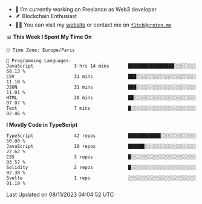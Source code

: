 - 🔭 I’m currently working on Freelance as Web3 developer
- 🪶 Blockchain Enthusiast
- 👨‍💻 You can visit my [website](https://f1tch.xyz) or contact me on [`f1tch@proton.me`](mailto:f1tch@proton.me)

<!--START_SECTION:waka-->
📊 **This Week I Spent My Time On** 

```text
🕑︎ Time Zone: Europe/Paris

💬 Programming Languages: 
JavaScript               3 hrs 14 mins       █████████████████░░░░░░░░   68.13 % 
CSV                      31 mins             ███░░░░░░░░░░░░░░░░░░░░░░   11.18 % 
JSON                     31 mins             ███░░░░░░░░░░░░░░░░░░░░░░   11.01 % 
HTML                     20 mins             ██░░░░░░░░░░░░░░░░░░░░░░░   07.07 % 
Text                     7 mins              █░░░░░░░░░░░░░░░░░░░░░░░░   02.46 % 
```

**I Mostly Code in TypeScript** 

```text
TypeScript               42 repos            ████████████░░░░░░░░░░░░░   50.00 % 
JavaScript               19 repos            ██████░░░░░░░░░░░░░░░░░░░   22.62 % 
CSS                      3 repos             █░░░░░░░░░░░░░░░░░░░░░░░░   03.57 % 
Solidity                 2 repos             █░░░░░░░░░░░░░░░░░░░░░░░░   02.38 % 
Svelte                   1 repo              ░░░░░░░░░░░░░░░░░░░░░░░░░   01.19 % 
```




 Last Updated on 08/11/2023 04:04:52 UTC
<!--END_SECTION:waka-->
